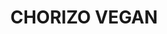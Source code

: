 ---
uuid: 0a6331f0-7ee1-4d1d-8115-1d6125cf7bc9
title: CHORIZO VEGAN
titleslug: chorizo-vegan_0a6331f0-7ee1-4d1d-8115-1d6125cf7bc9
draft: false
layout: recettes
type: entree
categories:
  - Snacking
auteur: Auré
regime:
  - vegan
cuisson: Oui
temperature: Froid
plate: 100
quantite_desc: 2 tranches par personne
check: Non
checkAlwaysOk: false
ingredients:
  lof:
    - title: huile d'olive
      quantite: 70
      unit: grammes
    - title: huile d'olive
      quantite: 220
      unit: grammes
    - title: Gluten pur
      quantite: 1200
      unit: grammes
  epices:
    - title: Paprika
      quantite: 12
      unit: grammes
    - title: Liquid smoke
      quantite: 5
      unit: c. à café
    - title: Paprika
      quantite: 22
      unit: grammes
    - title: Ail en poudre
      quantite: 65
      unit: grammes
    - title: Sauce piment chipotle
      quantite: 250
      unit: grammes
    - title: Shiro miso
      quantite: 160
      unit: grammes
    - title: Miso d'orge
      quantite: 160
      unit: grammes
    - title: Sauce soja
      quantite: 260
      unit: grammes
  autres:
    - title: Eau
      quantite: 800
      unit: grammes
      commentaire: chaude
materiel:
  - Ficelle
preparation: >-
  Disposer le gluten dans un saladier.


  Dans un autre bol, verser tous les autres ingrédients sauf le paprika. Délayer avec un peu d'eau chaude et ajouter le reste de l'eau. Bien mélanger.


  Verser sur le gluten, mélanger puis pétrir à la main rapidement.


  Séparer la pâte en (16 boudins pour 100 personnes) ou calculer en fonction. Les rouler dans une feuille de papier sulfu. Saucissonner avec de la ficelle, sans trop serrer car le seitan gonfle légèrement à la cuisson. Bien serrer sur les côtés pour que l'eau de cuisson ne s'infiltre pas.


  Cuire 30 minutes dans une grande gamelle d'eau bouillante.


  Enlever le papier et faire revenir les chorizos dans une poêle arrosée d'huile d'olive et de paprika.


  Emballer dans du cello et conserver 24h au frais avant de consommer.
preparation24h: A cuisiner la veille !!
publishDate: 2024-05-22T22:24:00.000Z
---